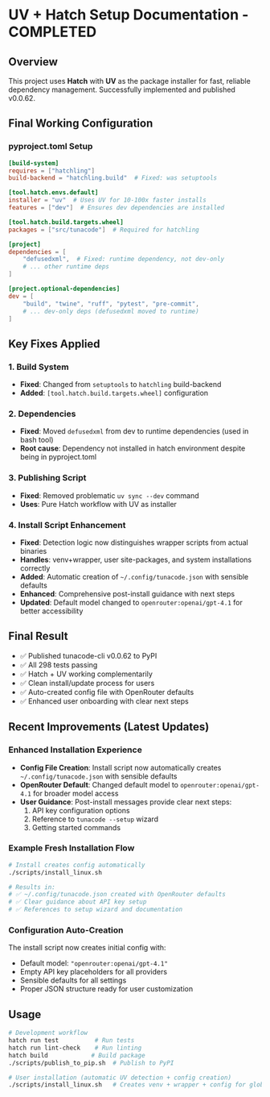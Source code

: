 # UV + Hatch Setup Documentation - COMPLETED

## Overview
This project uses **Hatch** with **UV** as the package installer for fast, reliable dependency management. Successfully implemented and published v0.0.62.

## Final Working Configuration

### pyproject.toml Setup
```toml
[build-system]
requires = ["hatchling"]
build-backend = "hatchling.build"  # Fixed: was setuptools

[tool.hatch.envs.default]
installer = "uv"  # Uses UV for 10-100x faster installs
features = ["dev"]  # Ensures dev dependencies are installed

[tool.hatch.build.targets.wheel]
packages = ["src/tunacode"]  # Required for hatchling

[project]
dependencies = [
    "defusedxml",  # Fixed: runtime dependency, not dev-only
    # ... other runtime deps
]

[project.optional-dependencies]
dev = [
    "build", "twine", "ruff", "pytest", "pre-commit",
    # ... dev-only deps (defusedxml moved to runtime)
]
```

## Key Fixes Applied

### 1. Build System
- **Fixed**: Changed from `setuptools` to `hatchling` build-backend
- **Added**: `[tool.hatch.build.targets.wheel]` configuration

### 2. Dependencies
- **Fixed**: Moved `defusedxml` from dev to runtime dependencies (used in bash tool)
- **Root cause**: Dependency not installed in hatch environment despite being in pyproject.toml

### 3. Publishing Script
- **Fixed**: Removed problematic `uv sync --dev` command
- **Uses**: Pure Hatch workflow with UV as installer

### 4. Install Script Enhancement
- **Fixed**: Detection logic now distinguishes wrapper scripts from actual binaries
- **Handles**: venv+wrapper, user site-packages, and system installations correctly
- **Added**: Automatic creation of `~/.config/tunacode.json` with sensible defaults
- **Enhanced**: Comprehensive post-install guidance with next steps
- **Updated**: Default model changed to `openrouter:openai/gpt-4.1` for better accessibility

## Final Result
- ✅ Published tunacode-cli v0.0.62 to PyPI
- ✅ All 298 tests passing
- ✅ Hatch + UV working complementarily
- ✅ Clean install/update process for users
- ✅ Auto-created config file with OpenRouter defaults
- ✅ Enhanced user onboarding with clear next steps

## Recent Improvements (Latest Updates)

### Enhanced Installation Experience
- **Config File Creation**: Install script now automatically creates `~/.config/tunacode.json` with sensible defaults
- **OpenRouter Default**: Changed default model to `openrouter:openai/gpt-4.1` for broader model access
- **User Guidance**: Post-install messages provide clear next steps:
  1. API key configuration options
  2. Reference to `tunacode --setup` wizard
  3. Getting started commands

### Example Fresh Installation Flow
```bash
# Install creates config automatically
./scripts/install_linux.sh

# Results in:
# ✅ ~/.config/tunacode.json created with OpenRouter defaults
# ✅ Clear guidance about API key setup
# ✅ References to setup wizard and documentation
```

### Configuration Auto-Creation
The install script now creates initial config with:
- Default model: `"openrouter:openai/gpt-4.1"`
- Empty API key placeholders for all providers
- Sensible defaults for all settings
- Proper JSON structure ready for user customization

## Usage

```bash
# Development workflow
hatch run test          # Run tests
hatch run lint-check    # Run linting
hatch build            # Build package
./scripts/publish_to_pip.sh  # Publish to PyPI

# User installation (automatic UV detection + config creation)
./scripts/install_linux.sh   # Creates venv + wrapper + config for global use
```

